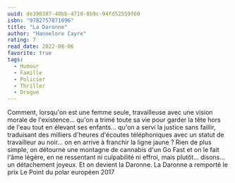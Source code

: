 ```yaml
---
uuid: de390387-40bb-4710-8b9c-94fd52559f60
isbn: "9782757871096"
title: "La Daronne"
author: "Hannelore Cayre"
rating: 7
read_date: 2022-08-06
favorite: true
tags:
  - Humour
  - Famille
  - Policier
  - Thriller
  - Drogue
---
```


Comment, lorsqu'on est une femme seule, travailleuse avec une vision morale de l'existence… qu'on a trimé toute sa vie pour garder la tête hors de l'eau tout en élevant ses enfants… qu'on a servi la justice sans faillir, traduisant des milliers d'heures d'écoutes téléphoniques avec un statut de travailleur au noir… on en arrive à franchir la ligne jaune ? Rien de plus simple, on détourne une montagne de cannabis d'un Go Fast et on le fait l'âme légère, en ne ressentant ni culpabilité ni effroi, mais plutôt… disons… un détachement joyeux. Et on devient la Daronne. La Daronne a remporté le prix Le Point du polar européen 2017
